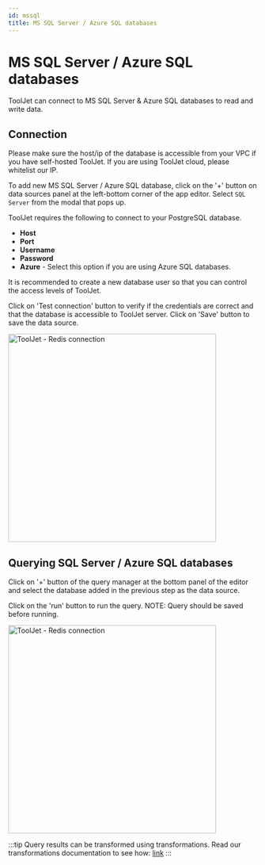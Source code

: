 ```yaml
---
id: mssql
title: MS SQL Server / Azure SQL databases
---
```


# MS SQL Server / Azure SQL databases


ToolJet can connect to MS SQL Server & Azure SQL databases to read and write data. 

## Connection

Please make sure the host/ip of the database is accessible from your VPC if you have self-hosted ToolJet. If you are using ToolJet cloud, please whitelist our IP.

To add new MS SQL Server / Azure SQL database, click on the '+' button on data sources panel at the left-bottom corner of the app editor. Select `SQL Server` from the modal that pops up.

ToolJet requires the following to connect to your PostgreSQL database.

- **Host**
- **Port**
- **Username**
- **Password**
- **Azure** - Select this option if you are using Azure SQL databases.

It is recommended to create a new database user so that you can control the access levels of ToolJet. 

Click on 'Test connection' button to verify if the credentials are correct and that the database is accessible to ToolJet server. Click on 'Save' button to save the data source.

<img src="/img/datasource-reference/mssql/connect.gif" alt="ToolJet - Redis connection" height="420"/>


## Querying SQL Server / Azure SQL databases
Click on '+' button of the query manager at the bottom panel of the editor and select the database added in the previous step as the data source. 

Click on the 'run' button to run the query. NOTE: Query should be saved before running.

<img src="/img/datasource-reference/mssql/query.gif" alt="ToolJet - Redis connection" height="420"/>


:::tip
Query results can be transformed using transformations. Read our transformations documentation to see how: [link](/docs/tutorial/transformations)
:::
